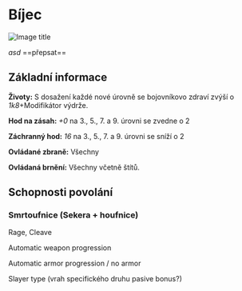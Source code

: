 # Bíjec

![Image title](/assets/classes/fighter.webp)

*asd* ==přepsat==

## Základní informace

**Životy:** S dosažení každé nové úrovně se bojovníkovo zdraví zvýší o *1k8*+Modifikátor výdrže.

**Hod na zásah:** *+0* na 3., 5., 7. a 9. úrovni se zvedne o 2

**Záchranný hod:** *16* na 3., 5., 7. a 9. úrovni se sníží o 2

**Ovládané zbraně:** Všechny

**Ovládaná brnění:** Všechny včetně štítů.

## Schopnosti povolání

### Smrtoufnice (Sekera + houfnice)

Rage, Cleave

Automatic weapon progression

Automatic armor progression / no armor

Slayer type (vrah specifického druhu pasive bonus?)





